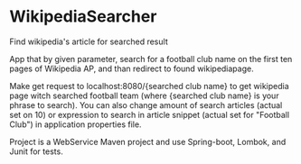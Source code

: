 # WikipediaSearcher
Find wikipedia's article for searched result

App that by given parameter, search for a football club name on the first ten pages of Wikipedia AP, and than redirect to found wikipediapage.

Make get request to localhost:8080/{searched club name} to get wikipedia page witch searched football team 
(where {searched club name} is your phrase to search). You can also change amount of search articles (actual set on 10)
or expression to search in article snippet (actual set for "Football Club") in application properties file.

Project is a WebService Maven project and use Spring-boot, Lombok, and Junit for tests.
